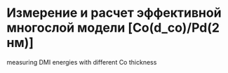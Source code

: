 # Измерение и расчет эффективной многослой модели [Co(d_co)/Pd(2 нм)]
measuring DMI energies with different Co thickness
